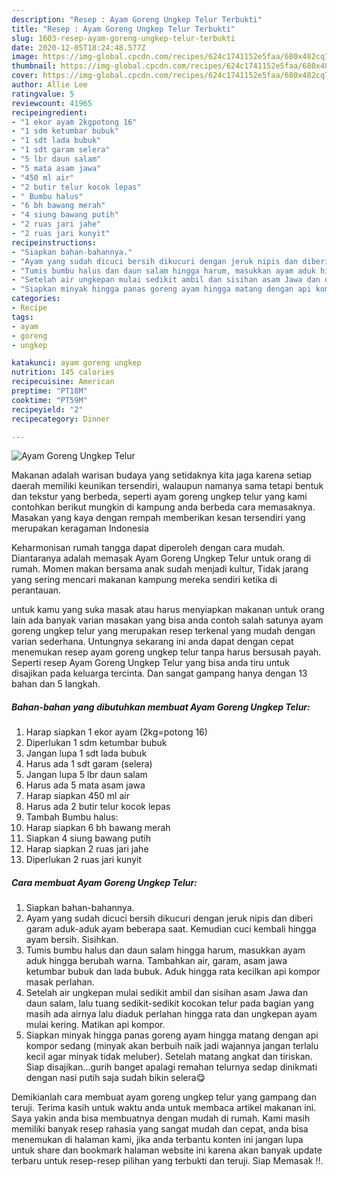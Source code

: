 ```yaml
---
description: "Resep : Ayam Goreng Ungkep Telur Terbukti"
title: "Resep : Ayam Goreng Ungkep Telur Terbukti"
slug: 1603-resep-ayam-goreng-ungkep-telur-terbukti
date: 2020-12-05T18:24:48.577Z
image: https://img-global.cpcdn.com/recipes/624c1741152e5faa/680x482cq70/ayam-goreng-ungkep-telur-foto-resep-utama.jpg
thumbnail: https://img-global.cpcdn.com/recipes/624c1741152e5faa/680x482cq70/ayam-goreng-ungkep-telur-foto-resep-utama.jpg
cover: https://img-global.cpcdn.com/recipes/624c1741152e5faa/680x482cq70/ayam-goreng-ungkep-telur-foto-resep-utama.jpg
author: Allie Lee
ratingvalue: 5
reviewcount: 41965
recipeingredient:
- "1 ekor ayam 2kgpotong 16"
- "1 sdm ketumbar bubuk"
- "1 sdt lada bubuk"
- "1 sdt garam selera"
- "5 lbr daun salam"
- "5 mata asam jawa"
- "450 ml air"
- "2 butir telur kocok lepas"
- " Bumbu halus"
- "6 bh bawang merah"
- "4 siung bawang putih"
- "2 ruas jari jahe"
- "2 ruas jari kunyit"
recipeinstructions:
- "Siapkan bahan-bahannya."
- "Ayam yang sudah dicuci bersih dikucuri dengan jeruk nipis dan diberi garam aduk-aduk ayam beberapa saat. Kemudian cuci kembali hingga ayam bersih. Sisihkan."
- "Tumis bumbu halus dan daun salam hingga harum, masukkan ayam aduk hingga berubah warna. Tambahkan air, garam, asam jawa ketumbar bubuk dan lada bubuk. Aduk hingga rata kecilkan api kompor masak perlahan."
- "Setelah air ungkepan mulai sedikit ambil dan sisihan asam Jawa dan daun salam, lalu tuang sedikit-sedikit kocokan telur pada bagian yang masih ada airnya lalu diaduk perlahan hingga rata dan ungkepan ayam mulai kering. Matikan api kompor."
- "Siapkan minyak hingga panas goreng ayam hingga matang dengan api kompor sedang (minyak akan berbuih naik jadi wajannya jangan terlalu kecil agar minyak tidak meluber). Setelah matang angkat dan tiriskan. Siap disajikan...gurih banget apalagi remahan telurnya sedap dinikmati dengan nasi putih saja sudah bikin selera😋"
categories:
- Recipe
tags:
- ayam
- goreng
- ungkep

katakunci: ayam goreng ungkep 
nutrition: 145 calories
recipecuisine: American
preptime: "PT18M"
cooktime: "PT59M"
recipeyield: "2"
recipecategory: Dinner

---
```



![Ayam Goreng Ungkep Telur](https://img-global.cpcdn.com/recipes/624c1741152e5faa/680x482cq70/ayam-goreng-ungkep-telur-foto-resep-utama.jpg)

Makanan adalah warisan budaya yang setidaknya kita jaga karena setiap daerah memiliki keunikan tersendiri, walaupun namanya sama tetapi bentuk dan tekstur yang berbeda, seperti ayam goreng ungkep telur yang kami contohkan berikut mungkin di kampung anda berbeda cara memasaknya. Masakan yang kaya dengan rempah memberikan kesan tersendiri yang merupakan keragaman Indonesia



Keharmonisan rumah tangga dapat diperoleh dengan cara mudah. Diantaranya adalah memasak Ayam Goreng Ungkep Telur untuk orang di rumah. Momen makan bersama anak sudah menjadi kultur, Tidak jarang yang sering mencari makanan kampung mereka sendiri ketika di perantauan.

untuk kamu yang suka masak atau harus menyiapkan makanan untuk orang lain ada banyak varian masakan yang bisa anda contoh salah satunya ayam goreng ungkep telur yang merupakan resep terkenal yang mudah dengan varian sederhana. Untungnya sekarang ini anda dapat dengan cepat menemukan resep ayam goreng ungkep telur tanpa harus bersusah payah.
Seperti resep Ayam Goreng Ungkep Telur yang bisa anda tiru untuk disajikan pada keluarga tercinta. Dan sangat gampang hanya dengan 13 bahan dan 5 langkah.


<!--inarticleads1-->

##### Bahan-bahan yang dibutuhkan membuat Ayam Goreng Ungkep Telur:

1. Harap siapkan 1 ekor ayam (2kg=potong 16)
1. Diperlukan 1 sdm ketumbar bubuk
1. Jangan lupa 1 sdt lada bubuk
1. Harus ada 1 sdt garam (selera)
1. Jangan lupa 5 lbr daun salam
1. Harus ada 5 mata asam jawa
1. Harap siapkan 450 ml air
1. Harus ada 2 butir telur kocok lepas
1. Tambah  Bumbu halus:
1. Harap siapkan 6 bh bawang merah
1. Siapkan 4 siung bawang putih
1. Harap siapkan 2 ruas jari jahe
1. Diperlukan 2 ruas jari kunyit




<!--inarticleads2-->

##### Cara membuat  Ayam Goreng Ungkep Telur:

1. Siapkan bahan-bahannya.
1. Ayam yang sudah dicuci bersih dikucuri dengan jeruk nipis dan diberi garam aduk-aduk ayam beberapa saat. Kemudian cuci kembali hingga ayam bersih. Sisihkan.
1. Tumis bumbu halus dan daun salam hingga harum, masukkan ayam aduk hingga berubah warna. Tambahkan air, garam, asam jawa ketumbar bubuk dan lada bubuk. Aduk hingga rata kecilkan api kompor masak perlahan.
1. Setelah air ungkepan mulai sedikit ambil dan sisihan asam Jawa dan daun salam, lalu tuang sedikit-sedikit kocokan telur pada bagian yang masih ada airnya lalu diaduk perlahan hingga rata dan ungkepan ayam mulai kering. Matikan api kompor.
1. Siapkan minyak hingga panas goreng ayam hingga matang dengan api kompor sedang (minyak akan berbuih naik jadi wajannya jangan terlalu kecil agar minyak tidak meluber). Setelah matang angkat dan tiriskan. Siap disajikan...gurih banget apalagi remahan telurnya sedap dinikmati dengan nasi putih saja sudah bikin selera😋




Demikianlah cara membuat ayam goreng ungkep telur yang gampang dan teruji. Terima kasih untuk waktu anda untuk membaca artikel makanan ini. Saya yakin anda bisa membuatnya dengan mudah di rumah. Kami masih memiliki banyak resep rahasia yang sangat mudah dan cepat, anda bisa menemukan di halaman kami, jika anda terbantu konten ini jangan lupa untuk share dan bookmark halaman website ini karena akan banyak update terbaru untuk resep-resep pilihan yang terbukti dan teruji. Siap Memasak !!. 

